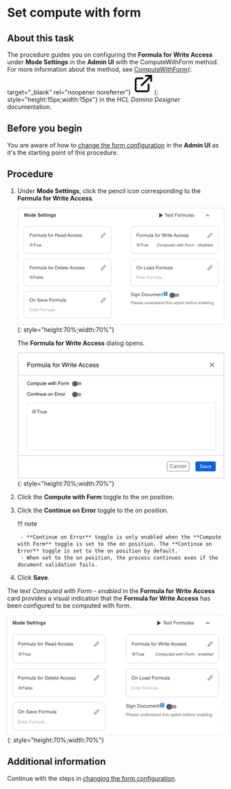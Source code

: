 # Set compute with form

## About this task

The procedure guides you on configuring the **Formula for Write Access** under **Mode Settings** in the **Admin UI** with the ComputeWithForm method. For more information about the method, see [ComputeWithForm](https://help.hcl-software.com/dom_designer/14.0.0/basic/H_COMPUTEWITHFORM_METHOD.html "Opens a new tab"){: target="_blank" rel="noopener noreferrer"}&nbsp;![link image](../../assets/images/external-link.svg){: style="height:15px;width:15px"} in the *HCL Domino Designer* documentation.

## Before you begin

You are aware of how to [change the form configuration](../../references/usingwebui/schemaui.md#change-form-configuration) in the **Admin UI** as it's the starting point of this procedure.

## Procedure

1. Under **Mode Settings**, click the pencil icon corresponding to the **Formula for Write Access**.

    ![Formula for Write Access dialog](../../assets/images/writeaccess.png){: style="height:70%;width:70%"}

    The **Formula for Write Access** dialog opens.

    ![Formula for Write Access dialog](../../assets/images/writeaccess1.png){: style="height:70%;width:70%"}

2. Click the **Compute with Form** toggle to the on position.
3. Click the **Continue on Error** toggle to the on position.

    !!! note

        - **Continue on Error** toggle is only enabled when the **Compute with Form** toggle is set to the on position. The **Continue on Error** toggle is set to the on position by default.
        - When set to the on position, the process continues even if the document validation fails. 

4. Click **Save**.

The text *Computed with Form - enabled* in the **Formula for Write Access** card provides a visual indication that the **Formula for Write Access** has been configured to be computed with form.

![Formula for Write Access dialog](../../assets/images/writeaccess2.png){: style="height:70%;width:70%"}

## Additional information

Continue with the steps in [changing the form configuration](../../references/usingwebui/schemaui.md#change-form-configuration).
